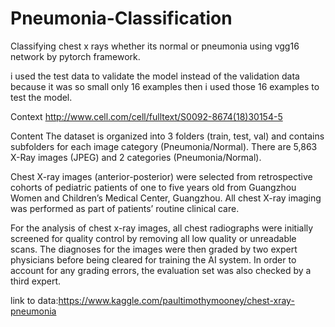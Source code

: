 # Pneumonia-Classification
Classifying chest x rays whether its normal or pneumonia using vgg16 network by pytorch framework.

i used the test data to validate the model instead of the validation data because it was so small only 16 examples then i used those 16 examples to test the model.

Context http://www.cell.com/cell/fulltext/S0092-8674(18)30154-5

Content The dataset is organized into 3 folders (train, test, val) and contains subfolders for each image category (Pneumonia/Normal). There are 5,863 X-Ray images (JPEG) and 2 categories (Pneumonia/Normal).

Chest X-ray images (anterior-posterior) were selected from retrospective cohorts of pediatric patients of one to five years old from Guangzhou Women and Children’s Medical Center, Guangzhou. All chest X-ray imaging was performed as part of patients’ routine clinical care.

For the analysis of chest x-ray images, all chest radiographs were initially screened for quality control by removing all low quality or unreadable scans. The diagnoses for the images were then graded by two expert physicians before being cleared for training the AI system. In order to account for any grading errors, the evaluation set was also checked by a third expert.

link to data:https://www.kaggle.com/paultimothymooney/chest-xray-pneumonia

